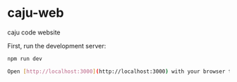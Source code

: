 # caju-web
caju code website

First, run the development server:

```bash
npm run dev

Open [http://localhost:3000](http://localhost:3000) with your browser to see the result.